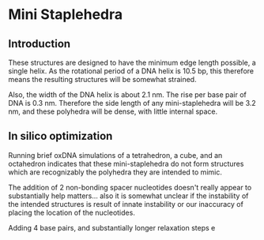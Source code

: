 # Mini Staplehedra

## Introduction

These structures are designed to have the minimum edge length possible, a single helix. As the rotational period of a DNA helix is 10.5 bp, this therefore means the resulting structures will be somewhat strained.

Also, the width of the DNA helix is about 2.1 nm. The rise per base pair of DNA is 0.3 nm. Therefore the side length of any mini-staplehedra will be 3.2 nm, and these polyhedra will be dense, with little internal space.

## In silico optimization

Running brief oxDNA simulations of a tetrahedron, a cube, and an octahedron indicates that these mini-staplehedra do not form structures which are recognizably the polyhedra they are intended to mimic. 

The addition of 2 non-bonding spacer nucleotides doesn't really appear to substantially help matters... also it is somewhat unclear if the instability of the intended structures is  result of innate instability or our inaccuracy of placing the location of the nucleotides.

Adding 4 base pairs, and substantially longer relaxation steps e

